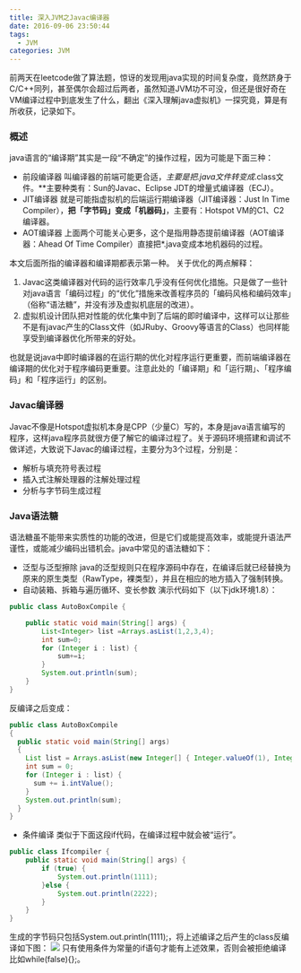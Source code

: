 ```yaml
---
title: 深入JVM之Javac编译器
date: 2016-09-06 23:50:44
tags:
  - JVM
categories: JVM
---
```

前两天在leetcode做了算法题，惊讶的发现用java实现的时间复杂度，竟然跻身于C/C++同列，甚至偶尔会超过后两者，虽然知道JVM功不可没，但还是很好奇在VM编译过程中到底发生了什么，翻出《深入理解java虚拟机》一探究竟，算是有所收获，记录如下。
<!--more-->
### 概述
java语言的“编译期”其实是一段“不确定”的操作过程，因为可能是下面三种：
- 前段编译器
叫编译器的前端可能更合适，**主要是把*.java文件转变成*.class文件。**主要种类有：Sun的Javac、Eclipse JDT的增量式编译器（ECJ）。
- JIT编译器
就是可能指虚拟机的后端运行期编译器（JIT编译器：Just In Time Compiler），**把「字节码」变成「机器码」**，主要有：Hotspot VM的C1、C2编译器。
- AOT编译器
上面两个可能关心更多，这个是指用静态提前编译器（AOT编译器：Ahead Of Time Compiler）直接把*.java变成本地机器码的过程。

本文后面所指的编译器和编译期都表示第一种。
关于优化的两点解释：
1. Javac这类编译器对代码的运行效率几乎没有任何优化措施。只是做了一些针对java语言「编码过程」的“优化”措施来改善程序员的「编码风格和编码效率」（俗称“语法糖”，并没有涉及虚拟机底层的改进）。
2. 虚拟机设计团队把对性能的优化集中到了后端的即时编译中，这样可以让那些不是有javac产生的Class文件（如JRuby、Groovy等语言的Class）也同样能享受到编译器优化所带来的好处。

也就是说java中即时编译器的在运行期的优化对程序运行更重要，而前端编译器在编译期的优化对于程序编码更重要。注意此处的「编译期」和「运行期」、「程序编码」和「程序运行」的区别。

### Javac编译器
Javac不像是Hotspot虚拟机本身是CPP（少量C）写的，本身是java语言编写的程序，这样java程序员就很方便了解它的编译过程了。关于源码环境搭建和调试不做详述，大致说下Javac的编译过程，主要分为3个过程，分别是：
- 解析与填充符号表过程
- 插入式注解处理器的注解处理过程
- 分析与字节码生成过程

### Java语法糖
语法糖虽不能带来实质性的功能的改进，但是它们或能提高效率，或能提升语法严谨性，或能减少编码出错机会。java中常见的语法糖如下：
- 泛型与泛型擦除
java的泛型规则只在程序源码中存在，在编译后就已经替换为原来的原生类型（RawType，裸类型），并且在相应的地方插入了强制转换。
- 自动装箱、拆箱与遍历循环、变长参数
演示代码如下（以下jdk环境1.8）：
```java
public class AutoBoxCompile {

    public static void main(String[] args) {
        List<Integer> list =Arrays.asList(1,2,3,4);
        int sum=0;
        for (Integer i : list) {
            sum+=i;
        }
        System.out.println(sum);
    }
}
```
反编译之后变成：
```java
public class AutoBoxCompile
{
  public static void main(String[] args)
  {
    List list = Arrays.asList(new Integer[] { Integer.valueOf(1), Integer.valueOf(2), Integer.valueOf(3), Integer.valueOf(4) });
    int sum = 0;
    for (Integer i : list) {
      sum += i.intValue();
    }
    System.out.println(sum);
  }
}
```
- 条件编译
类似于下面这段if代码，在编译过程中就会被“运行”。
```java
public class Ifcompiler {
    public static void main(String[] args) {
        if (true) {
            System.out.println(1111);
        }else {
            System.out.println(2222);
        }
    }
}
```
生成的字节码只包括System.out.println(1111);，将上述编译之后产生的class反编译如下图：
![](http://oaewlsdmg.bkt.clouddn.com/image/jpg/QQ%E6%88%AA%E5%9B%BE20160907095715.png)
只有使用条件为常量的if语句才能有上述效果，否则会被拒绝编译比如while(false){};。
